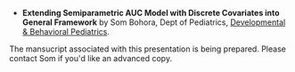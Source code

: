  * **Extending Semiparametric AUC Model with Discrete Covariates into General Framework** by Som Bohora, Dept of Pediatrics, [Developmental & Behavioral Pediatrics](http://www.oumedicine.com/ouphysicians/child-specialties/list-of-child-specialties/developmental--behavioral-pediatrics).

The mansucript associated with this presentation is being prepared.  Please contact Som if you'd like an advanced copy.
